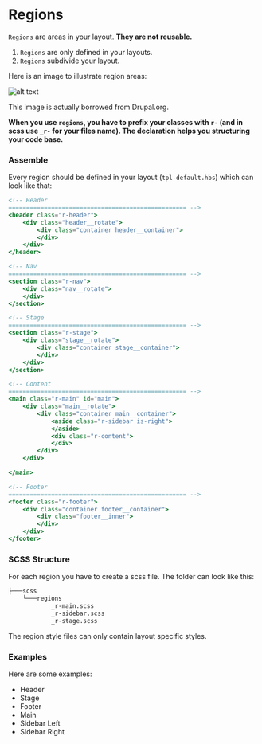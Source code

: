 # Regions

`Regions` are areas in your layout. **They are not reusable.**

1. `Regions` are only defined in your layouts. 
2. `Regions` subdivide your layout. 

Here is an image to illustrate region areas: 

![alt text](http://prototype-generator.com/img/pages/pg-methodology/regions.jpg "Regions")

This image is actually borrowed from Drupal.org.

**When you use `regions`, you have to prefix your classes with `r-` (and in scss use `_r-` for your files name). The declaration helps you structuring your code base.**

### Assemble

Every region should be defined in your layout (`tpl-default.hbs`) which can look like that:

``` hbs
<!-- Header
================================================== -->
<header class="r-header">
	<div class="header__rotate">
		<div class="container header__container">
		</div>
	</div>
</header>

<!-- Nav
================================================== -->
<section class="r-nav">
	<div class="nav__rotate">
	</div>
</section>

<!-- Stage
================================================== -->
<section class="r-stage">
	<div class="stage__rotate">
		<div class="container stage__container">
		</div>
	</div>
</section>

<!-- Content
================================================== -->
<main class="r-main" id="main">
	<div class="main__rotate">
		<div class="container main__container">
			<aside class="r-sidebar is-right">
			</aside>
			<div class="r-content">
			</div>
		</div>
	</div>

</main>

<!-- Footer
================================================== -->
<footer class="r-footer">
	<div class="container footer__container">
		<div class="footer__inner">
		</div>
	</div>
</footer>
```

### SCSS Structure

For each region you have to create a scss file. The folder can look like this: 

``` bash
├───scss
	└───regions
			_r-main.scss
			_r-sidebar.scss
			_r-stage.scss
```

The region style files can only contain layout specific styles. 

### Examples

Here are some examples: 

* Header 
* Stage
* Footer
* Main
* Sidebar Left
* Sidebar Right